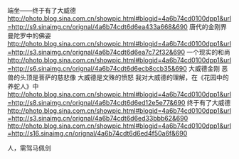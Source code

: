 端坐——终于有了大威德
http://photo.blog.sina.com.cn/showpic.html#blogid=4a6b74cd0100dpp1&url=http://s9.sinaimg.cn/orignal/4a6b74cdt6d6ea433a668&690
唐代的金刚界曼陀罗中的佛姿
http://photo.blog.sina.com.cn/showpic.html#blogid=4a6b74cd0100dpp1&url=http://s3.sinaimg.cn/orignal/4a6b74cdt6d6ea7c72f32&690
一个现实的和尚
http://photo.blog.sina.com.cn/showpic.html#blogid=4a6b74cd0100dpp1&url=http://s6.sinaimg.cn/orignal/4a6b74cdt6d6ecb8ccb35&690
大威德金刚
恶兽的头顶是菩萨的慈悲像
大威德是文殊的愤怒
我对大威德的理解，在《花园中的养蛇人》中
http://photo.blog.sina.com.cn/showpic.html#blogid=4a6b74cd0100dpp1&url=http://s8.sinaimg.cn/orignal/4a6b74cdt6d6ed12e5e77&690
终于有了大威德
http://photo.blog.sina.com.cn/showpic.html#blogid=4a6b74cd0100dpp1&url=http://s3.sinaimg.cn/orignal/4a6b74cdt6d6ed33bbb62&690
http://photo.blog.sina.com.cn/showpic.html#blogid=4a6b74cd0100dpp1&url=http://s16.sinaimg.cn/orignal/4a6b74cdt6d6ed4f50a6f&690
 
 
 人，需驾马佩剑
